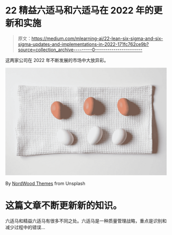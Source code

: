 # 22 精益六适马和六适马在 2022 年的更新和实施

> 原文：<https://medium.com/mlearning-ai/22-lean-six-sigma-and-six-sigma-updates-and-implementations-in-2022-171fc762ce9b?source=collection_archive---------0----------------------->

这两家公司在 2022 年不断发展的市场中大放异彩。

![](img/d64d48c5c618c44a038abde668a88909.png)

By [NordWood Themes](https://unsplash.com/@nordwood) from Unsplash

# 这篇文章不断更新新的知识。

六适马和精益六适马有很多不同之处。六适马是一种质量管理战略，重点是识别和减少过程中的错误…